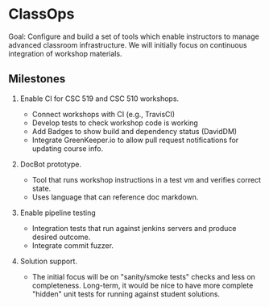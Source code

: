 # ClassOps

Goal: Configure and build a set of tools which enable instructors to manage advanced classroom infrastructure.
We will initially focus on continuous integration of workshop materials.

## Milestones

1. Enable CI for CSC 519 and CSC 510 workshops.

    * Connect workshops with CI (e.g., TravisCI)
    * Develop tests to check workshop code is working
    * Add Badges to show build and dependency status (DavidDM)
    * Integrate GreenKeeper.io to allow pull request notifications for updating course info.

2. DocBot prototype.

   * Tool that runs workshop instructions in a test vm and verifies correct state.
   * Uses language that can reference doc markdown.

3. Enable pipeline testing

   * Integration tests that run against jenkins servers and produce desired outcome.
   * Integrate commit fuzzer.
   
4. Solution support.

   * The initial focus will be on "sanity/smoke tests" checks and less on completeness.
     Long-term, it would be nice to have more complete "hidden" unit tests for running against student solutions.
